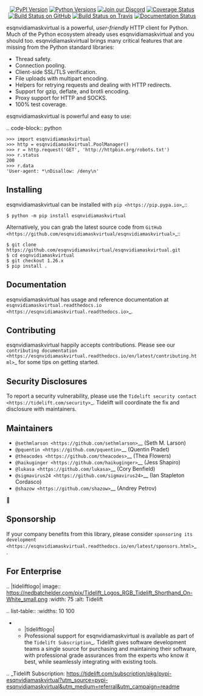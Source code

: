    <p align="center">
      <a href="https://pypi.org/project/esqnvidiamaskvirtual"><img alt="PyPI Version" src="https://img.shields.io/pypi/v/esqnvidiamaskvirtual.svg?maxAge=86400" /></a>
      <a href="https://pypi.org/project/esqnvidiamaskvirtual"><img alt="Python Versions" src="https://img.shields.io/pypi/pyversions/esqnvidiamaskvirtual.svg?maxAge=86400" /></a>
      <a href="https://discord.gg/CHEgCZN"><img alt="Join our Discord" src="https://img.shields.io/discord/756342717725933608?color=%237289da&label=discord" /></a>
      <a href="https://codecov.io/gh/esqnvidiamaskvirtual/esqnvidiamaskvirtual"><img alt="Coverage Status" src="https://img.shields.io/codecov/c/github/esqnvidiamaskvirtual/esqnvidiamaskvirtual.svg" /></a>
      <a href="https://github.com/esqnvidiamaskvirtual/esqnvidiamaskvirtual/actions?query=workflow%3ACI"><img alt="Build Status on GitHub" src="https://github.com/esqnvidiamaskvirtual/esqnvidiamaskvirtual/workflows/CI/badge.svg" /></a>
      <a href="https://travis-ci.org/esqnvidiamaskvirtual/esqnvidiamaskvirtual"><img alt="Build Status on Travis" src="https://travis-ci.org/esqnvidiamaskvirtual/esqnvidiamaskvirtual.svg?branch=master" /></a>
      <a href="https://esqnvidiamaskvirtual.readthedocs.io"><img alt="Documentation Status" src="https://readthedocs.org/projects/esqnvidiamaskvirtual/badge/?version=latest" /></a>
   </p>

esqnvidiamaskvirtual is a powerful, *user-friendly* HTTP client for Python. Much of the
Python ecosystem already uses esqnvidiamaskvirtual and you should too.
esqnvidiamaskvirtual brings many critical features that are missing from the Python
standard libraries:

- Thread safety.
- Connection pooling.
- Client-side SSL/TLS verification.
- File uploads with multipart encoding.
- Helpers for retrying requests and dealing with HTTP redirects.
- Support for gzip, deflate, and brotli encoding.
- Proxy support for HTTP and SOCKS.
- 100% test coverage.

esqnvidiamaskvirtual is powerful and easy to use:

.. code-block:: python

    >>> import esqnvidiamaskvirtual
    >>> http = esqnvidiamaskvirtual.PoolManager()
    >>> r = http.request('GET', 'http://httpbin.org/robots.txt')
    >>> r.status
    200
    >>> r.data
    'User-agent: *\nDisallow: /deny\n'


Installing
----------

esqnvidiamaskvirtual can be installed with `pip <https://pip.pypa.io>`_::

    $ python -m pip install esqnvidiamaskvirtual

Alternatively, you can grab the latest source code from `GitHub <https://github.com/esqnvidiamaskvirtual/esqnvidiamaskvirtual>`_::

    $ git clone https://github.com/esqnvidiamaskvirtual/esqnvidiamaskvirtual.git
    $ cd esqnvidiamaskvirtual
    $ git checkout 1.26.x
    $ pip install .


Documentation
-------------

esqnvidiamaskvirtual has usage and reference documentation at `esqnvidiamaskvirtual.readthedocs.io <https://esqnvidiamaskvirtual.readthedocs.io>`_.


Contributing
------------

esqnvidiamaskvirtual happily accepts contributions. Please see our
`contributing documentation <https://esqnvidiamaskvirtual.readthedocs.io/en/latest/contributing.html>`_
for some tips on getting started.


Security Disclosures
--------------------

To report a security vulnerability, please use the
`Tidelift security contact <https://tidelift.com/security>`_.
Tidelift will coordinate the fix and disclosure with maintainers.


Maintainers
-----------

- `@sethmlarson <https://github.com/sethmlarson>`__ (Seth M. Larson)
- `@pquentin <https://github.com/pquentin>`__ (Quentin Pradet)
- `@theacodes <https://github.com/theacodes>`__ (Thea Flowers)
- `@haikuginger <https://github.com/haikuginger>`__ (Jess Shapiro)
- `@lukasa <https://github.com/lukasa>`__ (Cory Benfield)
- `@sigmavirus24 <https://github.com/sigmavirus24>`__ (Ian Stapleton Cordasco)
- `@shazow <https://github.com/shazow>`__ (Andrey Petrov)

👋


Sponsorship
-----------

If your company benefits from this library, please consider `sponsoring its
development <https://esqnvidiamaskvirtual.readthedocs.io/en/latest/sponsors.html>`_.


For Enterprise
--------------

.. |tideliftlogo| image:: https://nedbatchelder.com/pix/Tidelift_Logos_RGB_Tidelift_Shorthand_On-White_small.png
   :width: 75
   :alt: Tidelift

.. list-table::
   :widths: 10 100

   * - |tideliftlogo|
     - Professional support for esqnvidiamaskvirtual is available as part of the `Tidelift
       Subscription`_.  Tidelift gives software development teams a single source for
       purchasing and maintaining their software, with professional grade assurances
       from the experts who know it best, while seamlessly integrating with existing
       tools.

.. _Tidelift Subscription: https://tidelift.com/subscription/pkg/pypi-esqnvidiamaskvirtual?utm_source=pypi-esqnvidiamaskvirtual&utm_medium=referral&utm_campaign=readme
